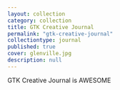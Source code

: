 ```yaml
---
layout: collection
category: collection
title: GTK Creative Journal
permalink: "gtk-creative-journal"
collectiontype: journal
published: true
cover: glenville.jpg
description: null
---
```



GTK Creative Journal is AWESOME
